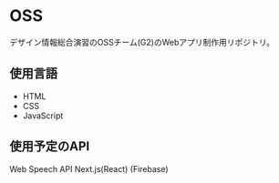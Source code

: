 # OSS
デザイン情報総合演習のOSSチーム(G2)のWebアプリ制作用リポジトリ。

## 使用言語
- HTML
- CSS
- JavaScript

## 使用予定のAPI
Web Speech API
Next.js(React)
(Firebase)
